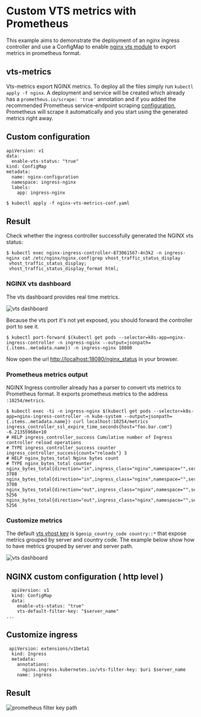 # Custom VTS metrics with Prometheus

This example aims to demonstrate the deployment of an nginx ingress controller and use a ConfigMap to enable [nginx vts module](https://github.com/vozlt/nginx-module-vts
) to export metrics in prometheus format. 

## vts-metrics 

Vts-metrics export NGINX metrics. To deploy all the files simply run `kubectl apply -f nginx`. A deployment and service will be
created which already has a `prometheus.io/scrape: 'true'` annotation and if you added
the recommended Prometheus service-endpoint scraping [configuration](https://raw.githubusercontent.com/prometheus/prometheus/master/documentation/examples/prometheus-kubernetes.yml),
Prometheus will scrape it automatically and you start using the generated metrics right away.

## Custom configuration

```console
apiVersion: v1
data:
  enable-vts-status: "true"
kind: ConfigMap
metadata:
  name: nginx-configuration
  namespace: ingress-nginx
  labels:
    app: ingress-nginx
```

```console
$ kubectl apply -f nginx-vts-metrics-conf.yaml
```

## Result

Check whether the ingress controller successfully generated the NGINX vts status:

```console
$ kubectl exec nginx-ingress-controller-873061567-4n3k2 -n ingress-nginx cat /etc/nginx/nginx.conf|grep vhost_traffic_status_display
 vhost_traffic_status_display;
 vhost_traffic_status_display_format html;
```

### NGINX vts dashboard

The vts dashboard provides real time metrics. 

![vts dashboard](imgs/vts-dashboard.png)

Because the vts port it's not yet exposed, you should forward the controller port to see it.

```console
$ kubectl port-forward $(kubectl get pods --selector=k8s-app=nginx-ingress-controller -n ingress-nginx --output=jsonpath={.items..metadata.name}) -n ingress-nginx 18080
```

Now open the url [http://localhost:18080/nginx_status](http://localhost:18080/nginx_status) in your browser.

### Prometheus metrics output

NGINX Ingress controller already has a parser to convert vts metrics to Prometheus format. It exports prometheus metrics to the address `:10254/metrics`.

```console
$ kubectl exec -ti -n ingress-nginx $(kubectl get pods --selector=k8s-app=nginx-ingress-controller -n kube-system --output=jsonpath={.items..metadata.name}) curl localhost:10254/metrics
ingress_controller_ssl_expire_time_seconds{host="foo.bar.com"} -6.21355968e+10
# HELP ingress_controller_success Cumulative number of Ingress controller reload operations
# TYPE ingress_controller_success counter
ingress_controller_success{count="reloads"} 3
# HELP nginx_bytes_total Nginx bytes count
# TYPE nginx_bytes_total counter
nginx_bytes_total{direction="in",ingress_class="nginx",namespace="",server_zone="*"} 3708
nginx_bytes_total{direction="in",ingress_class="nginx",namespace="",server_zone="_"} 3708
nginx_bytes_total{direction="out",ingress_class="nginx",namespace="",server_zone="*"} 5256
nginx_bytes_total{direction="out",ingress_class="nginx",namespace="",server_zone="_"} 5256
```

### Customize metrics

The default [vts vhost key](https://github.com/vozlt/nginx-module-vts#vhost_traffic_status_filter_by_set_key) is `$geoip_country_code country::*` that expose metrics grouped by server and country code. The example below show how to have metrics grouped by server and server path.

![vts dashboard](imgs/vts-dashboard-filter-key-path.png)

##  NGINX custom configuration ( http level )

```
  apiVersion: v1
  kind: ConfigMap
  data:
    enable-vts-status: "true"
    vts-default-filter-key: "$server_name"
...
```

## Customize ingress

```
 apiVersion: extensions/v1beta1
  kind: Ingress
  metadata:
    annotations:
      nginx.ingress.kubernetes.io/vts-filter-key: $uri $server_name
    name: ingress
```

## Result 

![prometheus filter key path](imgs/prometheus-filter-key-path.png)
